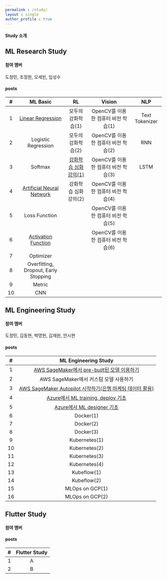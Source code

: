 ```yaml
---
permalink : /study/
layout : single 
author_profile : true
---
```


#### Study 소개

## ML Research Study
#### 참여 멤버
도정민, 조정원, 오세빈, 임성수

#### posts

|#| ML Basic | RL | Vision | NLP |
|:-------:|:--------:|:--------:|:--------:|:--------:| 
| 1 | [Linear Regression](https://gdsc-yonsei.github.io/LinearRegression-hanjin/) | 모두의 강화학습(1) | OpenCV를 이용한 컴퓨터 비전 학습(1) | Text Tokenizer | 
| 2 | Logistic Regression | 모두의 강화학습(2) | OpenCV를 이용한 컴퓨터 비전 학습(2) | RNN |
| 3 | Softmax | [강화학습 심화강의(1)](https://gdsc-yonsei.github.io/RL-jeongmin/) | OpenCV를 이용한 컴퓨터 비전 학습(3) | LSTM | 
| 4 | [Artificial Neural Network](https://gdsc-yonsei.github.io/ANN-jeongmin/) | 강화학습 심화강의(2) | OpenCV를 이용한 컴퓨터 비전 학습(4) |  |
| 5 | Loss Function |  | OpenCV를 이용한 컴퓨터 비전 학습(5) |  | 
| 6 | [Activation Function](https://gdsc-yonsei.github.io/ActivationFunction-jeongmin/) |  | OpenCV를 이용한 컴퓨터 비전 학습(6) |  |
| 7 | Optimizer |  |  |  |
| 8 | Overfitting, Dropout, Early Stopping |  |  |  |
| 9 | Metric |  |  |  |
| 10 | CNN |  |  |  |

## ML Engineering Study
#### 참여 멤버
도정민, 김동현, 박영현, 김재원, 안시현

#### posts

|#| ML Engineering Study |
|:-------:|:--------:|
| 1 | [AWS SageMaker에서 pre-built된 모델 이용하기](https://gdsc-yonsei.github.io/SageMakerPrebuilt-yeonghyun/) |
| 2 | AWS SageMaker에서 커스텀 모델 사용하기 |
| 3 | [AWS SageMaker Autopilot 시작하기(은행 마케팅 데이터 활용)](https://gdsc-yonsei.github.io/Autopilot-donghyun/) |
| 4 | [Azure에서 ML training, deploy 기초](https://gdsc-yonsei.github.io/Azure(1)-yeonghyun/) |
| 5 | [Azure에서 ML designer 기초](https://gdsc-yonsei.github.io/AzureDesigner-jeongmin/) |
| 6 | Docker(1) |
| 7 | Docker(2) |
| 8 | Docker(3) |
| 9 | Kubernetes(1) |
| 10 | Kubernetes(2) |
| 11 | Kubernetes(3) |
| 12 | Kubernetes(4) |
| 13 | Kubeflow(1) |
| 14 | Kubeflow(2) |
| 15 | MLOps on GCP(1) |
| 16 | MLOps on GCP(2) |

## Flutter Study
#### 참여 멤버

#### posts

|#| Flutter Study |
|:-------:|:--------:|
| 1 | A |
| 2 | B |
